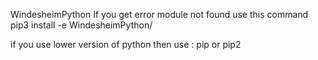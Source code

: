 WindesheimPython
If you get error module not found use this command
pip3 install -e WindesheimPython/

if you use lower version of python then use :
pip or pip2